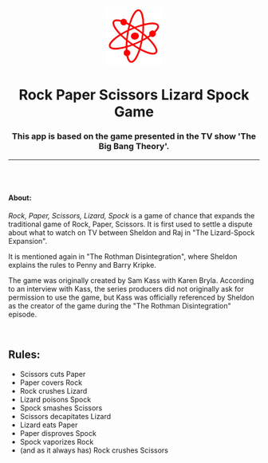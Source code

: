 <p align="center" dir="auto">
<a rel="noopener noreferrer" href="https://github.com/esthevlana/rock_paper_scissor_lizard_spock_game" target="_blank">
<img src="./public/docs/assets/bbt_atom.png" width="110" style="max-width: 100%;"> </a> </p>
<h1 align="center" dir="auto"><strong>Rock Paper Scissors Lizard Spock Game</strong></h1>
<h3 align="center" dir="auto">This app is based on the game presented in the TV show 'The Big Bang Theory'.</h3>
<hr>
<br>
<br>
<h4><strong>About:</strong></h4>
<p><em>Rock, Paper, Scissors, Lizard, Spock</em> is a game of chance that expands the traditional game of Rock, Paper, Scissors. It is first used to settle a dispute about what to watch on TV between Sheldon and Raj in "The Lizard-Spock Expansion".</p>
<p>It is mentioned again in "The Rothman Disintegration", where Sheldon explains the rules to Penny and Barry Kripke.</p>
<p>The game was originally created by Sam Kass with Karen Bryla. According to an interview with Kass, the series producers did not originally ask for permission to use the game, but Kass was officially referenced by Sheldon as the creator of the game during the "The Rothman Disintegration" episode.</p>
<br>
<h2><strong>Rules:</strong></h2>
<ul>
  <li>Scissors cuts Paper</li>
  <li>Paper covers Rock</li>
  <li>Rock crushes Lizard</li>
  <li>Lizard poisons Spock</li>
  <li>Spock smashes Scissors</li>
  <li>Scissors decapitates Lizard</li>
  <li>Lizard eats Paper</li>
  <li>Paper disproves Spock</li>
  <li>Spock vaporizes Rock</li>
  <li>(and as it always has) Rock crushes Scissors</li>
</ul>
<br>
